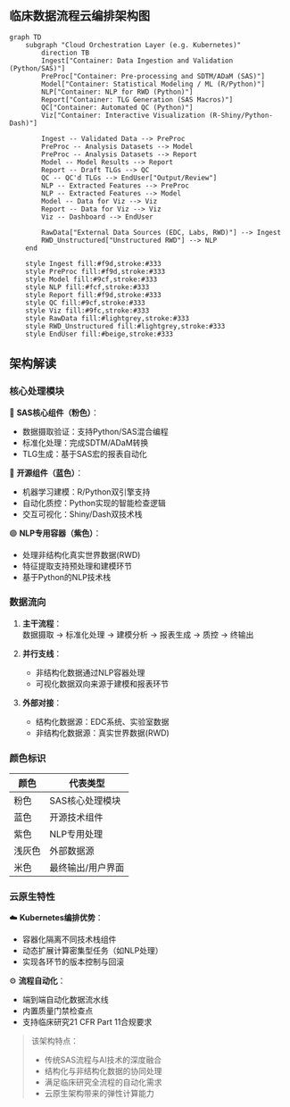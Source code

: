 ## 临床数据流程云编排架构图

```mermaid
graph TD
    subgraph "Cloud Orchestration Layer (e.g. Kubernetes)"
        direction TB
        Ingest["Container: Data Ingestion and Validation (Python/SAS)"]
        PreProc["Container: Pre-processing and SDTM/ADaM (SAS)"]
        Model["Container: Statistical Modeling / ML (R/Python)"]
        NLP["Container: NLP for RWD (Python)"]
        Report["Container: TLG Generation (SAS Macros)"]
        QC["Container: Automated QC (Python)"]
        Viz["Container: Interactive Visualization (R-Shiny/Python-Dash)"]

        Ingest -- Validated Data --> PreProc
        PreProc -- Analysis Datasets --> Model
        PreProc -- Analysis Datasets --> Report
        Model -- Model Results --> Report
        Report -- Draft TLGs --> QC
        QC -- QC'd TLGs --> EndUser["Output/Review"]
        NLP -- Extracted Features --> PreProc
        NLP -- Extracted Features --> Model
        Model -- Data for Viz --> Viz
        Report -- Data for Viz --> Viz
        Viz -- Dashboard --> EndUser

        RawData["External Data Sources (EDC, Labs, RWD)"] --> Ingest
        RWD_Unstructured["Unstructured RWD"] --> NLP
    end

    style Ingest fill:#f9d,stroke:#333
    style PreProc fill:#f9d,stroke:#333
    style Model fill:#9cf,stroke:#333
    style NLP fill:#fcf,stroke:#333
    style Report fill:#f9d,stroke:#333
    style QC fill:#9cf,stroke:#333
    style Viz fill:#9fc,stroke:#333
    style RawData fill:#lightgrey,stroke:#333
    style RWD_Unstructured fill:#lightgrey,stroke:#333
    style EndUser fill:#beige,stroke:#333
```

## 架构解读

### 核心处理模块
🔷 **SAS核心组件（粉色）**：
- 数据摄取验证：支持Python/SAS混合编程
- 标准化处理：完成SDTM/ADaM转换
- TLG生成：基于SAS宏的报表自动化

🔵 **开源组件（蓝色）**：
- 机器学习建模：R/Python双引擎支持
- 自动化质控：Python实现的智能检查逻辑
- 交互可视化：Shiny/Dash双技术栈

🟣 **NLP专用容器（紫色）**：
- 处理非结构化真实世界数据(RWD)
- 特征提取支持预处理和建模环节
- 基于Python的NLP技术栈

### 数据流向
1. **主干流程**：  
   数据摄取 → 标准化处理 → 建模分析 → 报表生成 → 质控 → 终输出

2. **并行支线**：
   - 非结构化数据通过NLP容器处理
   - 可视化数据双向来源于建模和报表环节

3. **外部对接**：
   - 结构化数据源：EDC系统、实验室数据
   - 非结构化数据源：真实世界数据(RWD)

### 颜色标识
| 颜色       | 代表类型                 |
|------------|-------------------------|
| 粉色       | SAS核心处理模块         |
| 蓝色       | 开源技术组件            |
| 紫色       | NLP专用处理             |
| 浅灰色     | 外部数据源              |
| 米色       | 最终输出/用户界面       |

### 云原生特性
☁️ **Kubernetes编排优势**：
- 容器化隔离不同技术栈组件
- 动态扩展计算密集型任务（如NLP处理）
- 实现各环节的版本控制与回滚

⚙️ **流程自动化**：
- 端到端自动化数据流水线
- 内置质量门禁检查点
- 支持临床研究21 CFR Part 11合规要求

> 该架构特点：  
> - 传统SAS流程与AI技术的深度融合  
> - 结构化与非结构化数据的协同处理  
> - 满足临床研究全流程的自动化需求  
> - 云原生架构带来的弹性计算能力